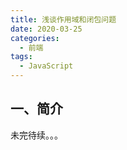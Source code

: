 ```yaml
---
title: 浅谈作用域和闭包问题
date: 2020-03-25
categories:
  - 前端
tags:
  - JavaScript
---
```


## 一、简介

未完待续。。。
